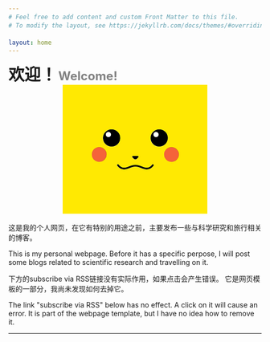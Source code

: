 ```yaml
---
# Feel free to add content and custom Front Matter to this file.
# To modify the layout, see https://jekyllrb.com/docs/themes/#overriding-theme-defaults

layout: home
---
```


<b>
    <font size=6>欢迎！</font>
    <font size=5 color=grey>Welcome!</font>
</b>

<div align="center"><img src="/1.bmp"></div>

<p></p>

这是我的个人网页，在它有特别的用途之前，主要发布一些与科学研究和旅行相关的博客。

This is my personal webpage. Before it has a specific perpose, I will post some blogs 
related to scientific research and travelling on it. 

下方的subscribe via RSS链接没有实际作用，如果点击会产生错误。
它是网页模板的一部分，我尚未发现如何去掉它。

The link "subscribe via RSS" below has no effect. A click on it will cause an error. 
It is part of the webpage template, but I have no idea how to remove it. 

******